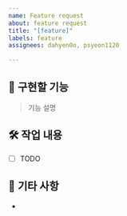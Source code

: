 ```yaml
---
name: Feature request
about: feature request
title: "[feature]"
labels: feature
assignees: dahyen0o, psyeon1120

---
```


## 📍 구현할 기능

> 기능 설명

## 🛠 작업 내용

- [ ] TODO

## 💬 기타 사항

-

